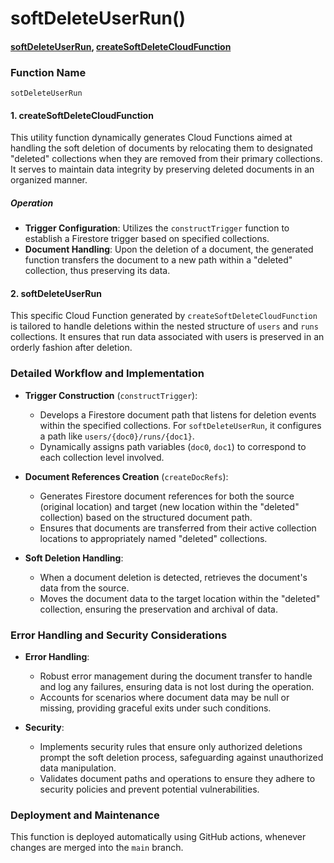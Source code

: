 # softDeleteUserRun()

#### [softDeleteUserRun](https://github.com/yeatmanlab/roar-firebase-functions/blob/e784650492722d24069aa9b0704d1873ea5dafee/gse-roar-assessment/functions/src/index.ts#L33), [createSoftDeleteCloudFunction](https://github.com/yeatmanlab/roar-firebase-functions/blob/e784650492722d24069aa9b0704d1873ea5dafee/gse-roar-assessment/functions/src/soft-delete.ts#L55)

### Function Name
`sotDeleteUserRun`

#### 1. **createSoftDeleteCloudFunction**
This utility function dynamically generates Cloud Functions aimed at handling the soft deletion of documents by relocating them to designated "deleted" collections when they are removed from their primary collections. It serves to maintain data integrity by preserving deleted documents in an organized manner.

##### Operation
- **Trigger Configuration**: Utilizes the `constructTrigger` function to establish a Firestore trigger based on specified collections.
- **Document Handling**: Upon the deletion of a document, the generated function transfers the document to a new path within a "deleted" collection, thus preserving its data.

#### 2. **softDeleteUserRun**
This specific Cloud Function generated by `createSoftDeleteCloudFunction` is tailored to handle deletions within the nested structure of `users` and `runs` collections. It ensures that run data associated with users is preserved in an orderly fashion after deletion.

### Detailed Workflow and Implementation

- **Trigger Construction** (`constructTrigger`):
  - Develops a Firestore document path that listens for deletion events within the specified collections. For `softDeleteUserRun`, it configures a path like `users/{doc0}/runs/{doc1}`.
  - Dynamically assigns path variables (`doc0`, `doc1`) to correspond to each collection level involved.

- **Document References Creation** (`createDocRefs`):
  - Generates Firestore document references for both the source (original location) and target (new location within the "deleted" collection) based on the structured document path.
  - Ensures that documents are transferred from their active collection locations to appropriately named "deleted" collections.

- **Soft Deletion Handling**:
  - When a document deletion is detected, retrieves the document's data from the source.
  - Moves the document data to the target location within the "deleted" collection, ensuring the preservation and archival of data.

### Error Handling and Security Considerations

- **Error Handling**:
  - Robust error management during the document transfer to handle and log any failures, ensuring data is not lost during the operation.
  - Accounts for scenarios where document data may be null or missing, providing graceful exits under such conditions.

- **Security**:
  - Implements security rules that ensure only authorized deletions prompt the soft deletion process, safeguarding against unauthorized data manipulation.
  - Validates document paths and operations to ensure they adhere to security policies and prevent potential vulnerabilities.

### Deployment and Maintenance

This function is deployed automatically using GitHub actions, whenever changes are merged into the `main` branch.

